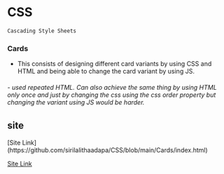 # CSS
    Cascading Style Sheets


<h3>Cards</h3>      

- This consists of designing different card variants by using CSS and HTML and being able to change the card variant by using JS.
<h6>
- used repeated HTML. Can also achieve the same thing by using HTML only once and just by changing the css using the css order property but changing the variant using JS would be harder.
</h6>

<h2>site</h2>   
[Site Link](https://github.com/sirilalithaadapa/CSS/blob/main/Cards/index.html)

[Site Link](https://github.com/sirilalithaadapa/CSS/blob/main/Cards/index.html/)
